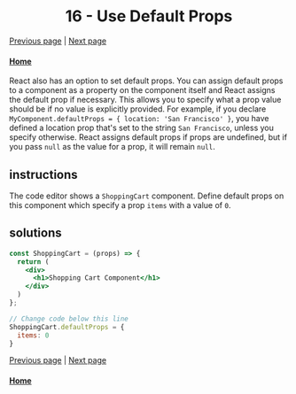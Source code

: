 # <center>16 - Use Default Props</center>

[Previous page](15-pass-an-array-as-props.md) | [Next page](17-override-default-props.md)

#### [Home](https://github.com/beatlesm/beatlesm/tree/main/curriculum/challenges/03-front-end-development-libraries/react)


React also has an option to set default props. You can assign default props to a component as a property on the component itself and React assigns the default prop if necessary. This allows you to specify what a prop value should be if no value is explicitly provided. For example, if you declare `MyComponent.defaultProps = { location: 'San Francisco' }`, you have defined a location prop that's set to the string `San Francisco`, unless you specify otherwise. React assigns default props if props are undefined, but if you pass `null` as the value for a prop, it will remain `null`.

## instructions 

The code editor shows a `ShoppingCart` component. Define default props on this component which specify a prop `items` with a value of `0`.

## solutions 

```jsx
const ShoppingCart = (props) => {
  return (
    <div>
      <h1>Shopping Cart Component</h1>
    </div>
  )
};

// Change code below this line
ShoppingCart.defaultProps = {
  items: 0
}
```

[Previous page](15-pass-an-array-as-props.md) | [Next page](17-override-default-props.md)

#### [Home](https://github.com/beatlesm/beatlesm/tree/main/curriculum/challenges/03-front-end-development-libraries/react)
